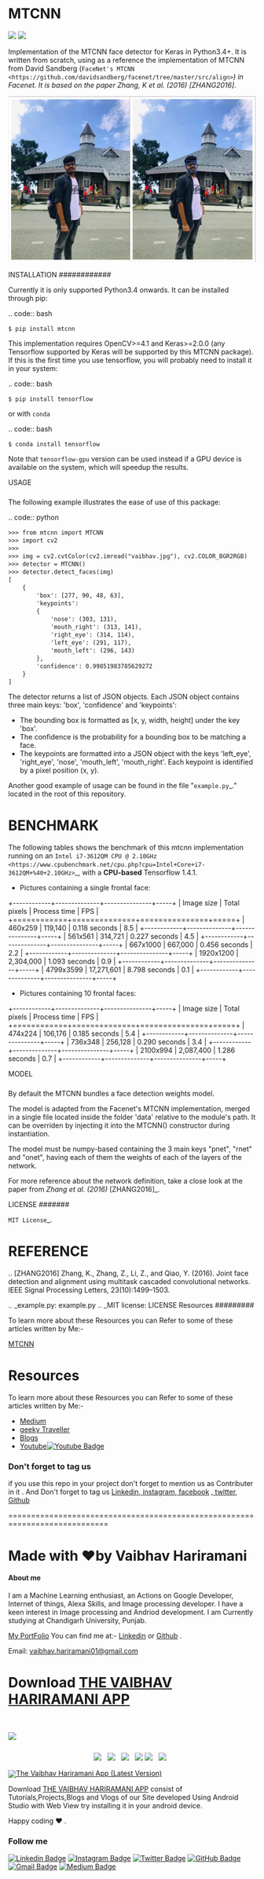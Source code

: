 # MTCNN


<img src="https://badge.fury.io/py/mtcnn.svg">
<img src="https://travis-ci.org/ipazc/mtcnn.svg?branch=master">
  

Implementation of the MTCNN face detector for Keras in Python3.4+. It is written from scratch, using as a reference the implementation of
MTCNN from David Sandberg (`FaceNet's MTCNN <https://github.com/davidsandberg/facenet/tree/master/src/align>`_) in Facenet. It is based on the paper *Zhang, K et al. (2016)* [ZHANG2016]_.

<img src="https://raw.githubusercontent.com/vaibhavhariaramani/mtcnn/master/result.jpg">


INSTALLATION
############

Currently it is only supported Python3.4 onwards. It can be installed through pip:

.. code:: bash

    $ pip install mtcnn

This implementation requires OpenCV>=4.1 and Keras>=2.0.0 (any Tensorflow supported by Keras will be supported by this MTCNN package).
If this is the first time you use tensorflow, you will probably need to install it in your system:

.. code:: bash

    $ pip install tensorflow

or with `conda`

.. code:: bash

    $ conda install tensorflow

Note that `tensorflow-gpu` version can be used instead if a GPU device is available on the system, which will speedup the results.

USAGE
#####

The following example illustrates the ease of use of this package:


.. code:: python

    >>> from mtcnn import MTCNN
    >>> import cv2
    >>>
    >>> img = cv2.cvtColor(cv2.imread("vaibhav.jpg"), cv2.COLOR_BGR2RGB)
    >>> detector = MTCNN()
    >>> detector.detect_faces(img)
    [
        {
            'box': [277, 90, 48, 63],
            'keypoints':
            {
                'nose': (303, 131),
                'mouth_right': (313, 141),
                'right_eye': (314, 114),
                'left_eye': (291, 117),
                'mouth_left': (296, 143)
            },
            'confidence': 0.99851983785629272
        }
    ]

The detector returns a list of JSON objects. Each JSON object contains three main keys: 'box', 'confidence' and 'keypoints':

- The bounding box is formatted as [x, y, width, height] under the key 'box'.
- The confidence is the probability for a bounding box to be matching a face.
- The keypoints are formatted into a JSON object with the keys 'left_eye', 'right_eye', 'nose', 'mouth_left', 'mouth_right'. Each keypoint is identified by a pixel position (x, y).

Another good example of usage can be found in the file "`example.py`_." located in the root of this repository.

BENCHMARK
=========

The following tables shows the benchmark of this mtcnn implementation running on an `Intel i7-3612QM CPU @ 2.10GHz <https://www.cpubenchmark.net/cpu.php?cpu=Intel+Core+i7-3612QM+%40+2.10GHz>`_, with a **CPU-based** Tensorflow 1.4.1.

 - Pictures containing a single frontal face:

+------------+--------------+---------------+-----+
| Image size | Total pixels | Process time  | FPS |
+============+==============+===============+=====+
| 460x259    | 119,140      | 0.118 seconds | 8.5 |
+------------+--------------+---------------+-----+
| 561x561    | 314,721      | 0.227 seconds | 4.5 |
+------------+--------------+---------------+-----+
| 667x1000   | 667,000      | 0.456 seconds | 2.2 |
+------------+--------------+---------------+-----+
| 1920x1200  | 2,304,000    | 1.093 seconds | 0.9 |
+------------+--------------+---------------+-----+
| 4799x3599  | 17,271,601   | 8.798 seconds | 0.1 |
+------------+--------------+---------------+-----+

 - Pictures containing 10 frontal faces:

+------------+--------------+---------------+-----+
| Image size | Total pixels | Process time  | FPS |
+============+==============+===============+=====+
| 474x224    | 106,176      | 0.185 seconds | 5.4 |
+------------+--------------+---------------+-----+
| 736x348    | 256,128      | 0.290 seconds | 3.4 |
+------------+--------------+---------------+-----+
| 2100x994   | 2,087,400    | 1.286 seconds | 0.7 |
+------------+--------------+---------------+-----+

MODEL
#####

By default the MTCNN bundles a face detection weights model.

The model is adapted from the Facenet's MTCNN implementation, merged in a single file located inside the folder 'data' relative
to the module's path. It can be overriden by injecting it into the MTCNN() constructor during instantiation.

The model must be numpy-based containing the 3 main keys "pnet", "rnet" and "onet", having each of them the weights of each of the layers of the network.

For more reference about the network definition, take a close look at the paper from *Zhang et al. (2016)* [ZHANG2016]_.

LICENSE
#######

`MIT License`_.


REFERENCE
=========

.. [ZHANG2016] Zhang, K., Zhang, Z., Li, Z., and Qiao, Y. (2016). Joint face detection and alignment using multitask cascaded convolutional networks. IEEE Signal Processing Letters, 23(10):1499–1503.

.. _example.py: example.py
.. _MIT license: LICENSE
Resources 
#########

To learn more about these Resources you can Refer to some of these articles written by Me:-

[MTCNN](https://sites.google.com/view/geeky-traveller/computer-vision/face-detection-using-mtcnn)

# Resources 

To learn more about these Resources you can Refer to some of these articles written by Me:-

- [Medium](https://medium.com/geeky-bawa)
- [geeky Traveller](https://sites.google.com/view/geeky-traveller/)
- [Blogs](https://github.com/vaibhavhariaramani/blogs)
- [Youtube](https://www.youtube.com/channel/UCy7amUpLnsRLEMIaJGGBYog)[![Youtube Badge](https://img.shields.io/badge/-Geeky_Bawa-1ca0f1?style=flat-circle&labelColor=d54b3d&logo=youtube&logoColor=white&link=https://www.youtube.com/channel/UCy7amUpLnsRLEMIaJGGBYog)](https://www.youtube.com/channel/UCy7amUpLnsRLEMIaJGGBYog)

### Don't forget to tag us

if you use this repo in  your project don't forget to mention us as Contributer in it . And Don't forget to tag us [Linkedin](https://www.linkedin.com/in/vaibhav-hariramani-087488186/),[ instagram](https://www.instagram.com/geeky_baba_/?hl=en),[ facebook](https://www.facebook.com/jayesh.hariramani.3) ,[ twitter](https://www.linkedin.com/in/vaibhav-hariramani-087488186/), [ Github](https://github.com/vaibhavhariaramani) 

============================================================================
# Made with ❤️by Vaibhav Hariramani
#### About me

I am a Machine Learning enthusiast, an Actions on Google Developer, Internet of things, Alexa Skills, and Image processing developer.
I have a keen interest in Image processing and Andriod development.
I am Currently studying at  Chandigarh University, Punjab.

[My PortFolio](https://vaibhavhariaramani.github.io/)
You can find me at:-
[Linkedin](https://www.linkedin.com/in/vaibhav-hariramani-087488186/) or [Github](https://github.com/vaibhavhariaramani) .

Email: [vaibhav.hariramani01@gmail.com](mailto:vaibhav.hariramani01@gmail.com)


# Download [THE VAIBHAV HARIRAMANI APP](https://github.com/vaibhavhariaramani/The-Vaibhav-Hariramani-App/raw/master/vaibhav%20hariramani%20app.apk)

# [<img src="https://github.com/vaibhavhariaramani/vaibhavhariaramani/blob/master/icon/gh-bannner-light.png">](https://github.com/vaibhavhariaramani/The-Vaibhav-Hariramani-App/raw/master/vaibhav%20hariramani%20app.apk) 
<p align='center'>
<a href="https://www.linkedin.com/in/vaibhav-hariramani-087488186/"><img height="30" src="https://github.com/vaibhavhariaramani/vaibhavhariaramani/blob/master/icon/linkedin.png"></a>&nbsp;&nbsp;
<a href="https://twitter.com/vaibhavhariram2"><img height="30" src="https://github.com/vaibhavhariaramani/vaibhavhariaramani/blob/master/icon/twitter.png"></a>&nbsp;&nbsp;
<a href="https://www.instagram.com/vaibhav.hariramani/?hl=en"><img height="30" src="https://github.com/vaibhavhariaramani/vaibhavhariaramani/blob/master/icon/instagram.jpg"></a>&nbsp;&nbsp;
<a href="https://www.buymeacoffee.com/vaibhavJii"><img height="30" src="https://github.com/vaibhavhariaramani/vaibhavhariaramani/blob/master/icon/by-me-a-coffee.png"></a>
<a href="https://wa.me/+917790991077"><img height="30" src="https://github.com/vaibhavhariaramani/vaibhavhariaramani/blob/master/icon/whatsapp.png"></a>&nbsp;&nbsp;
<a href="mailto:vaibhav.hariramani01@gmail.com"><img height="30" src="https://github.com/vaibhavhariaramani/vaibhavhariaramani/blob/master/icon/email.png"></a>&nbsp;&nbsp;
</p>


[<img width="150" align='center' src="https://archive.org/download/download-button-png/download-button-png.png">The Vaibhav Hariramani App (Latest Version) ](https://github.com/vaibhavhariaramani/The-Vaibhav-Hariramani-App/raw/master/vaibhav%20hariramani%20app.apk)

Download [THE VAIBHAV HARIRAMANI APP](https://github.com/vaibhavhariaramani/The-Vaibhav-Hariramani-App/raw/master/vaibhav%20hariramani%20app.apk) consist of Tutorials,Projects,Blogs and Vlogs of our Site developed Using Android Studio with Web View try installing it in your android device.

Happy coding ❤️ .

### Follow me
  
[![Linkedin Badge](https://img.shields.io/badge/-VaibhavHariramani-blue?style=flat-circle&logo=Linkedin&logoColor=white&link=https://www.linkedin.com/in/vaibhav-hariramani-087488186/)](https://www.linkedin.com/in/vaibhav-hariramani-087488186/) [![Instagram Badge](https://img.shields.io/badge/-VaibhavHariramani-e02c73?style=flat-circle&labelColor=e02c73&logo=Instagram&logoColor=white&link=https://www.instagram.com/vaibhav.hariramani/?hl=en)](https://www.instagram.com/vaibhav.hariramani/?hl=en) [![Twitter Badge](https://img.shields.io/badge/-VaibhavHariramani-1ca0f1?style=flat-circle&labelColor=1ca0f1&logo=twitter&logoColor=white&link=https://twitter.com/vaibhavhariram2)](https://twitter.com/vaibhavhariram2) [![GitHub Badge](https://img.shields.io/badge/-@Vaibhavhariaramani-24292e?style=flat-circle&labelColor=24292e&logo=github&logoColor=white&link=https://github.com/vaibhavhariaramani)](https://github.com/vaibhavhariaramani) [![Gmail Badge](https://img.shields.io/badge/-VaibhavHariramani-d54b3d?style=flat-circle&labelColor=d54b3d&logo=gmail&logoColor=white&link=mailto:vaibhav.hariramani01@gmail.com)](mailto:vaibhav.hariramani01@gmail.com) [![Medium Badge](https://img.shields.io/badge/-VaibhavHariramani-d54b3d?style=flat-circle&labelColor=d54b3d&logo=medium&logoColor=white&link=https://medium.com/geeky-bawa)](https://medium.com/geeky-bawa) 

